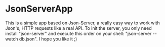 # JsonServerApp
This is a simple app based on Json-Server, a really easy way to work with Json's, HTTP requests like a real API. To init the server, you only need install "json-server" and execute this order on your shell: "json-server --watch db.json". I hope you like it ;)
